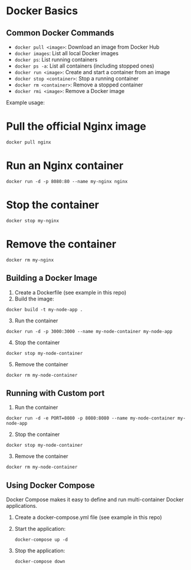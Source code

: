 # Docker Basics

## Common Docker Commands

- `docker pull <image>`: Download an image from Docker Hub
- `docker images`: List all local Docker images
- `docker ps`: List running containers
- `docker ps -a`: List all containers (including stopped ones)
- `docker run <image>`: Create and start a container from an image
- `docker stop <container>`: Stop a running container
- `docker rm <container>`: Remove a stopped container
- `docker rmi <image>`: Remove a Docker image

Example usage:

# Pull the official Nginx image
`docker pull nginx`

# Run an Nginx container
`docker run -d -p 8080:80 --name my-nginx nginx`

# Stop the container
`docker stop my-nginx`

# Remove the container
`docker rm my-nginx`


## Building a Docker Image

1. Create a Dockerfile (see example in this repo)
2. Build the image:

`docker build -t my-node-app .`

3. Run the container


`docker run -d -p 3000:3000 --name my-node-container my-node-app`

4. Stop the container

`docker stop my-node-container`

5. Remove the container

`docker rm my-node-container`

## Running with Custom port

1. Run the container

`docker run -d -e PORT=8080 -p 8080:8080 --name my-node-container my-node-app`

2. Stop the container

`docker stop my-node-container`

3. Remove the container

`docker rm my-node-container`

## Using Docker Compose

Docker Compose makes it easy to define and run multi-container Docker applications.

1. Create a docker-compose.yml file (see example in this repo)
2. Start the application:

   `docker-compose up -d`

3. Stop the application:

    `docker-compose down`

